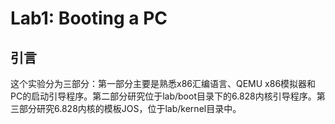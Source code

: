 # Lab1: Booting a PC
## 引言
这个实验分为三部分：第一部分主要是熟悉x86汇编语言、QEMU x86模拟器和PC的启动引导程序。第二部分研究位于lab/boot目录下的6.828内核引导程序。第三部分研究6.828内核的模板JOS，位于lab/kernel目录中。
